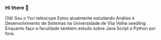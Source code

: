 ### Hi there 👋

Olá! Sou o Yuri
telescope Estou atualmente estudando Análise e Desenvolvimento de Sistemas na Universidade de Vila Velha
seedling Enquanto faço a faculdade também estudo sobre Java Script e Python por fora.
 
   
<!--
**Morcego35/Morcego35** is a ✨ _special_ ✨ repository because its `README.md` (this file) appears on your GitHub profile.

Here are some ideas to get you started:

- 🔭 I’m currently working on ...
- 🌱 I’m currently learning ...
- 👯 I’m looking to collaborate on ...
- 🤔 I’m looking for help with ...
- 💬 Ask me about ...
- 📫 How to reach me: ...
- 😄 Pronouns: ...
- ⚡ Fun fact: ...
-->
